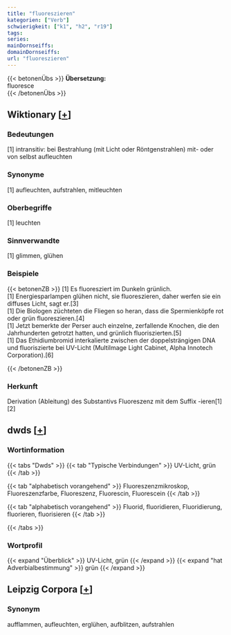 ```yaml
---
title: "fluoreszieren"
kategorien: ["Verb"]
schwierigkeit: ["k1", "h2", "r19"]
tags:
series:
mainDornseiffs:
domainDornseiffs:
url: "fluoreszieren"
---
```


{{< betonenÜbs >}}
**Übersetzung:**  
fluoresce  
{{< /betonenÜbs >}}

## Wiktionary [[+](https://de.wiktionary.org/wiki/fluoreszieren)]

### Bedeutungen
[1] intransitiv: bei Bestrahlung (mit Licht oder Röntgenstrahlen) mit- oder von selbst aufleuchten  

### Synonyme
[1] aufleuchten, aufstrahlen, mitleuchten  

### Oberbegriffe
[1] leuchten  

### Sinnverwandte
[1] glimmen, glühen  

### Beispiele
{{< betonenZB >}}
[1] Es fluoresziert im Dunkeln grünlich.  
[1] Energiesparlampen glühen nicht, sie fluoreszieren, daher werfen sie ein diffuses Licht, sagt er.[3]  
[1] Die Biologen züchteten die Fliegen so heran, dass die Spermienköpfe rot oder grün fluoreszieren.[4]  
[1] Jetzt bemerkte der Perser auch einzelne, zerfallende Knochen, die den Jahrhunderten getrotzt hatten, und grünlich fluoriszierten.[5]  
[1] Das Ethidiumbromid interkalierte zwischen der doppelsträngigen DNA und fluoriszierte bei UV-Licht (MultiImage Light Cabinet, Alpha Innotech Corporation).[6]  

{{< /betonenZB >}}
### Herkunft
Derivation (Ableitung) des Substantivs Fluoreszenz mit dem Suffix -ieren[1][2]  



## dwds [[+](https://www.dwds.de/wb/fluoreszieren)]

### Wortinformation
{{< tabs "Dwds" >}}
{{< tab "Typische Verbindungen" >}}
UV-Licht, grün
{{< /tab >}}

{{< tab "alphabetisch vorangehend" >}}
Fluoreszenzmikroskop, Fluoreszenzfarbe, Fluoreszenz, Fluorescin, Fluorescein
{{< /tab >}}

{{< tab "alphabetisch vorangehend" >}}
Fluorid, fluoridieren, Fluoridierung, fluorieren, fluorisieren
{{< /tab >}}

{{< /tabs >}}

### Wortprofil
{{< expand "Überblick" >}} UV-Licht, grün {{< /expand >}}
{{< expand "hat Adverbialbestimmung" >}} grün {{< /expand >}}

## Leipzig Corpora [[+](https://corpora.uni-leipzig.de/en/res?word=fluoreszieren&corpusId=deu_newscrawl-public_2018)]


### Synonym
aufflammen, aufleuchten, erglühen, aufblitzen, aufstrahlen

